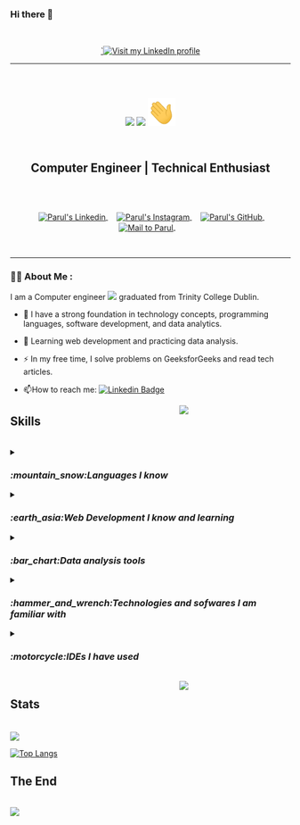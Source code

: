 ### Hi there 👋

<!--
**parul-sangwan15/parul-sangwan15** is a ✨ _special_ ✨ repository because its `README.md` (this file) appears on your GitHub profile.

Here are some ideas to get you started:

- 🔭 I’m currently working on ...
- 🌱 I’m currently learning ...
- 👯 I’m looking to collaborate on ...
- 🤔 I’m looking for help with ...
- 💬 Ask me about ...
- 📫 How to reach me: ...
- 😄 Pronouns: ...
- ⚡ Fun fact: ...
-->

<br>

<!--                                          Banner                          -->
<p align="center">
  <a href="https://www.linkedin.com/in/parul-kumari-8b1855222">
    `<img src="https://media.giphy.com/media/v1.Y2lkPTc5MGI3NjExOG03MDlidGYzaGt6Nnc1ZDVqMmE0bnI5YXh0YTg0MTd6ZjM4NGQzaiZlcD12MV9pbnRlcm5hbF9naWZfYnlfaWQmY3Q9Zw/L1R1tvI9svkIWwpVYr/giphy.gif" height="350"` alt="Visit my LinkedIn profile"/>
  </a>
</p>

<hr>
<br>

<br>
<!--                                      Welcome message                     -->
<p align="center">
  <img src="https://img.icons8.com/color/2x/developer--v2.gif" width="50px" />
  <img src="https://readme-typing-svg.herokuapp.com?font=Fira+Code&pause=500&random=false&width=435&lines=Hey+there!;I+am+Parul+Kumari;%F0%9F%91%8B+Welcome+to+my+GitHub">
  <img src="https://raw.githubusercontent.com/ABSphreak/ABSphreak/master/gifs/Hi.gif" width="50px">
</p>


<br>

<!--                                          Titles                          -->
<h2 align="center">Computer Engineer | Technical Enthusiast </h2>

<br>

<br>

<!--                                        Social Media                      -->
<p align="center">
  &nbsp;
  &nbsp;
  <a href="https://www.linkedin.com/in/parul-kumari-8b1855222" target="blank">
    <img align="center" src="https://img.shields.io/badge/linkedin-%230077B5.svg?style=for-the-badge&logo=linkedin&logoColor=white" alt="Parul's Linkedin"/>
<!--     <img align="center" src="https://img.icons8.com/color/2x/linkedin-circled--v3.gif" alt="Parul's Linkedin" height="50" width="50" /> -->
  </a>
  &nbsp;
  &nbsp;
  <a href="https://www.instagram.com/parul_sangwan15/#" target="blank">
    <img align="center" src="https://img.shields.io/badge/Instagram-%23E4405F.svg?style=for-the-badge&logo=instagram&logoColor=white" alt="Parul's Instagram"/>
<!--     <img align="center" src="https://img.icons8.com/color/2x/facebook-circled--v2.gif" alt="Parul's Instagram" height="50" width="50" /> -->
  </a>
  &nbsp;
  &nbsp;
  <a href="https://github.com/parul-sangwan15" target="blank">
    <img align="center" src="https://img.shields.io/badge/github-%23121011.svg?style=for-the-badge&logo=github&logoColor=white" alt="Parul's GitHub"/>
<!--     <img align="center" src="https://img.icons8.com/color/2x/internet--v2.gif" alt="Parul's GitHub" height="50" width="50" /> -->
  </a>
  &nbsp;
  &nbsp;
  <a href = "mailto: parul.sangwan1501@gmail.com">
    <img align="center" src="https://img.shields.io/badge/Gmail-D14836?style=for-the-badge&logo=gmail&logoColor=white" alt="Mail to Parul"/>
<!--     <img align="center" src="https://img.icons8.com/color/2x/gmail--v2.gif" alt="Write an email to Parul" height="50" width="50" /> -->
  </a>
  &nbsp;
  &nbsp;
</p>

<br>


---

### :woman_technologist: About Me :
I am a Computer engineer <img src="https://media.giphy.com/media/WUlplcMpOCEmTGBtBW/giphy.gif" width="30"> graduated from Trinity College Dublin.
- :telescope: I have a strong foundation in technology concepts, programming languages, software development, and data analytics.

- :seedling: Learning web development and practicing data analysis.

- :zap: In my free time, I solve problems on GeeksforGeeks and read tech articles.

- :mailbox:How to reach me: [![Linkedin Badge](https://img.shields.io/badge/-ParulK-blue?style=flat&logo=Linkedin&logoColor=white)](https://www.linkedin.com/in/parul-kumari-8b1855222)

<!--                                     Skills section                        -->

<img align="right" src="https://monophy.com/media/QYSag6x86oZhG2KcFQ/monophy.gif" width="200px">
<h2>Skills</h2>
<br>
  <details>
  <summary><h3 align="left"><i>:mountain_snow:Languages I know</i></h3></summary>
    <p align="left">
      &nbsp;&nbsp;
      <img src="https://cdn.jsdelivr.net/gh/devicons/devicon/icons/java/java-original-wordmark.svg" height="70" width="70"/>
  <!--     <img src="https://img.icons8.com/color/2x/java-coffee-cup-logo--v2.gif" height="40" width="40" /> -->
      &nbsp;
      &nbsp;
      <img src="https://cdn.jsdelivr.net/gh/devicons/devicon/icons/cplusplus/cplusplus-original.svg" height="70" width="70"/>
  <!--     <img src="https://img.icons8.com/color/2x/c-plus-plus-logo.png" height="40" width="40" /> -->
      &nbsp;
      &nbsp;
      <img src="https://cdn.jsdelivr.net/gh/devicons/devicon/icons/python/python-original-wordmark.svg" height="70" width="70"/>
  <!--     <img src="https://img.icons8.com/color/2x/python--v2.gif" height="40" width="40" /> -->
      &nbsp;
      &nbsp;
      <img src="https://cdn.jsdelivr.net/gh/devicons/devicon/icons/react/react-original-wordmark.svg" height="70" width="70"/>
  <!--     <img src="https://img.icons8.com/color/2x/react.png" height="40" width="40" /> -->
      &nbsp;&nbsp;
    </p>
  </details>


  <details>
    <summary><h3 align="left"><i>:earth_asia:Web Development I know and learning</i></h3></summary>
    <p align="left">  
      &nbsp;&nbsp;
      <img src="https://cdn.jsdelivr.net/gh/devicons/devicon/icons/html5/html5-original-wordmark.svg" height="70" width="70"/>
  <!--     <img src="https://img.icons8.com/color/2x/html-5--v2.png" height="40" width="40" /> -->
      &nbsp;
      &nbsp;
      <img src="https://cdn.jsdelivr.net/gh/devicons/devicon/icons/css3/css3-original-wordmark.svg" height="70" width="70"/>
  <!--     <img src="https://img.icons8.com/color/2x/css3.png" height="40" width="40" /> -->
      &nbsp;
      &nbsp;
      <img src="https://cdn.jsdelivr.net/gh/devicons/devicon/icons/javascript/javascript-original.svg" height="70" width="70"/>
  <!--     <img src="https://img.icons8.com/color/2x/javascript--v2.gif" height="40" width="40" /> -->
      &nbsp;
      &nbsp;
      <img src="https://cdn.jsdelivr.net/gh/devicons/devicon/icons/bootstrap/bootstrap-original-wordmark.svg" height="70" width="70"/>
  <!--     <img src="https://img.icons8.com/color/2x/bootstrap.png" height="40" width="40" /> -->
      &nbsp;&nbsp;
    </p>
  </details>


   <details>
    <summary><h3 align="left"><i>:bar_chart:Data analysis tools</i></h3></summary>
    <p align="left">  
      &nbsp;&nbsp;
      <img src="https://github.com/sempostma/office365-icons/blob/master/svg/excel.svg" height="70" width="70"/>
  <!--     <img src="https://github.com/sempostma/office365-icons/blob/master/svg/excel.svg" height="40" width="40" /> -->
      &nbsp;
      &nbsp;
      <img src="https://cdn.jsdelivr.net/gh/devicons/devicon/icons/mysql/mysql-original-wordmark.svg" height="70" width="70"/>
     <!-- <img src="https://cdn.jsdelivr.net/gh/devicons/devicon/icons/mysql/mysql-original-wordmark.svg" height="70" width="70"/>    -->
  <img src="https://cdn.jsdelivr.net/gh/devicons/devicon/icons/python/python-original-wordmark.svg" height="70" width="70"/>
  <!--     <img src="https://img.icons8.com/color/2x/python--v2.gif" height="40" width="40" /> -->
      &nbsp;
      &nbsp;
  <img src="https://cdn.jsdelivr.net/gh/devicons/devicon/icons/jupyter/jupyter-original-wordmark.svg" height="70" width="70"/>
  <!--     <img src="https://img.icons8.com/color/2x/jupyter--v2.gif" height="40" width="40" /> -->
      &nbsp;
      &nbsp;
  </details>    

<details>
    <summary><h3 align="left"><i>:hammer_and_wrench:Technologies and sofwares I am familiar with</i></h3></summary>
    <p align="left"> 
      &nbsp;&nbsp;
      <img src="https://cdn.jsdelivr.net/gh/devicons/devicon/icons/windows11/windows11-original.svg" height="70" width="70"/>
  <!--     <img src="https://img.icons8.com/color/2x/windows11.png" height="40" width="40" /> -->
      &nbsp;
      &nbsp;
      <img src="https://cdn.jsdelivr.net/gh/devicons/devicon/icons/git/git-original.svg" height="70" width="70"/>
  <!--     <img src="https://img.icons8.com/color/2x/git.png" height="40" width="40" /> -->
      &nbsp;&nbsp;
  <img src="https://cdn.jsdelivr.net/gh/devicons/devicon/icons/matlab/matlab-original.svg" height="70" width="70"/>
  <!--     <img src="https://img.icons8.com/color/2x/matlab.png" height="40" width="40" /> -->
      &nbsp;&nbsp;
  <img src="https://cdn.jsdelivr.net/gh/devicons/devicon/icons/cmake/cmake-original.svg" height="70" width="70"/>
  <!--     <img src="https://img.icons8.com/color/2x/cmake.png" height="40" width="40" /> -->
      &nbsp;&nbsp;
    </p>
  </details>

<details>
    <summary><h3 align="left"><i>:motorcycle:IDEs I have used</i></h3></summary>
    <p align="left">
      &nbsp;&nbsp;
      <img src="https://cdn.jsdelivr.net/gh/devicons/devicon/icons/vscode/vscode-original-wordmark.svg" height="70" width="70"/>
  <!--     <img src="https://img.icons8.com/color/2x/visual-studio-code-2019.png" height="40" width="40" /> -->
      &nbsp;
      &nbsp;
      <img src="https://cdn.jsdelivr.net/gh/devicons/devicon/icons/pycharm/pycharm-original.svg" height="70" width="70"/>
  <!--     <img src="https://img.icons8.com/color/2x/pycharm-text.png" height="40" width="40" /> -->
      &nbsp;
      &nbsp;
      <img src="https://cdn.jsdelivr.net/gh/devicons/devicon/icons/unity/unity-original.svg" height="70" width="70"/>
  <!--     <img src="https://img.icons8.com/color/2x/unity.png" height="40" width="40" /> -->
      &nbsp;&nbsp;
    </p>
  </details>

<br>




<!--                                     Stats section                        -->

<img align="right" src="https://growthgate.com/wp-content/uploads/2019/09/animat-linechart-color.gif" width="200px">
<h2>Stats</h2>
<br>
<img align="center" src="https://github-readme-streak-stats.herokuapp.com?user=parul-sangwan15&theme=dark&hide_border=true&date_format=M%20j%5B%2C%20Y%5D&ring=1588DDD3&stroke=1588DDD3&fire=B37920&currStreakNum=B37920&sideNums=B37920&currStreakLabel=B37920&sideLabels=77A2B5">

[![Top Langs](https://github-readme-stats.vercel.app/api/top-langs/?username=parul-sangwan15&layout=compact&theme=vision-friendly-dark)](https://github.com/parul-sangwan15/github-readme-stats)
<br>
<h2>The End</h2>
<br>
<img src="https://i.gifer.com/4Cb2.gif" width="500px">

